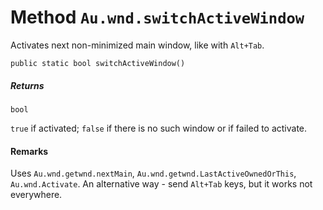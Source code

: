 # Method `Au.wnd.switchActiveWindow`

Activates next non-minimized main window, like with `Alt+Tab`.

```
public static bool switchActiveWindow()
```

##### Returns

`bool`

`true` if activated; `false` if there is no such window or if failed to activate.

#### Remarks

Uses `Au.wnd.getwnd.nextMain`, `Au.wnd.getwnd.LastActiveOwnedOrThis`, `Au.wnd.Activate`. An alternative way - send `Alt+Tab` keys, but it works not everywhere.